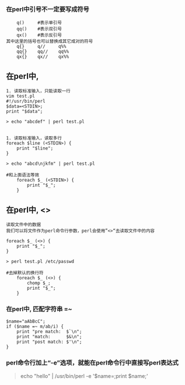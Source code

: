 ### 在perl中引号不一定要写成符号
```note
    q()     #表示单引号
    qq()    #表示双引号
    qx()    #表示反引号
其中这里的括号也可以替换成其它成对的符号
    q{}     q//     q%%
    qq{}    qq//    qq%%
    qx{}    qx//    qx%%
```



## 在perl中, <STDIN>
```note
1. 读取标准输入，只能读取一行
vim test.pl
#!/usr/bin/perl
$data=<STDIN>;
print "$data";

> echo "abcdef" | perl test.pl


1. 读取标准输入，读取多行
foreach $line (<STDIN>) {
    print "$line";
}

> echo "abcd\njkfm" | perl test.pl

#和上面语法等效
    foreach $_ (<STDIN>) {
        print "$_";
    }
```

## 在perl中, <>
```note
读取文件中的数据 
我们可以将文件作为perl命令行参数，perl会使用”<>“去读取文件中的内容

foreach $_ (<>) {
    print "$_";
}

> perl test.pl /etc/passwd

#去掉默认的换行符
    foreach $_ (<>) {
        chomp $_;
        print "$_";
    }

```



### 在perl中, 匹配字符串 =~
```note
$name="aAbBcC";
if ($name =~ m/ab/i) {
    print "pre match:  $`\n";
    print "match:      $&\n";
    print "post match: $'\n";
}
```




### perl命令行加上“-e”选项，就能在perl命令行中直接写perl表达式
> echo "hello" | /usr/bin/perl -e '$name=<STDIN>;print $name;'







